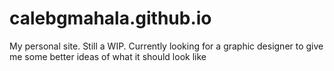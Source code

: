# calebgmahala.github.io
My personal site. Still a WIP. Currently looking for a graphic designer to give me some better ideas of what it should look like
